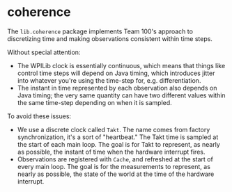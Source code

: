# coherence

The `lib.coherence` package implements Team 100's approach to discretizing
time and making observations consistent within time steps.

Without special attention:

* The WPILib clock is essentially continuous, which means that things like
  control time steps will depend on Java timing, which introduces jitter
  into whatever you're using the time-step for, e.g. differentiation.
* The instant in time represented by each observation also depends on
  Java timing; the very same quantity can have two different values
  within the same time-step depending on when it is sampled.

To avoid these issues:

* We use a discrete clock called `Takt`.  The name comes from factory
  synchronization, it's a sort of "heartbeat."  The Takt time is
  sampled at the start of each main loop. The goal is for Takt to represent,
  as nearly as possible, the instant of time when the hardware interrupt fires.
* Observations are registered with `Cache`, and refreshed at the
  start of every main loop.  The goal is for the measurements to represent,
  as nearly as possible, the state of the world at the time of the hardware
  interrupt.
  